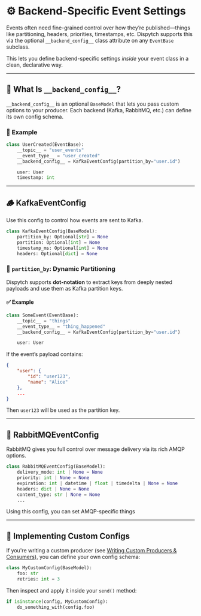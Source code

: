 # ⚙️ Backend-Specific Event Settings

Events often need fine-grained control over how they’re published—things like partitioning, headers, priorities,
timestamps, etc. Dispytch supports this via the optional `__backend_config__` class attribute on any `EventBase`
subclass.

This lets you define backend-specific settings *inside* your event class in a clean, declarative way.

---

## 🧩 What Is `__backend_config__`?

`__backend_config__` is an optional `BaseModel` that lets you pass custom options to your producer. Each backend (Kafka,
RabbitMQ, etc.) can define its own config schema.

### 🔎 Example

```python
class UserCreated(EventBase):
    __topic__ = "user_events"
    __event_type__ = "user_created"
    __backend_config__ = KafkaEventConfig(partition_by="user.id")

    user: User
    timestamp: int
```

---

## 🪵 KafkaEventConfig

Use this config to control how events are sent to Kafka.

```python
class KafkaEventConfig(BaseModel):
    partition_by: Optional[str] = None
    partition: Optional[int] = None
    timestamp_ms: Optional[int] = None
    headers: Optional[dict] = None
```

### 🧠 `partition_by`: Dynamic Partitioning

Dispytch supports **dot-notation** to extract keys from deeply nested payloads and use them as Kafka partition keys.

#### ✅ Example

```python
class SomeEvent(EventBase):
    __topic__ = "things"
    __event_type__ = "thing_happened"
    __backend_config__ = KafkaEventConfig(partition_by="user.id")

    user: User
```

If the event’s payload contains:

```json
{
    "user": {
        "id": "user123",
        "name": "Alice"
    },
    ...
}
```

Then `user123` will be used as the partition key.

---

## 🐇 RabbitMQEventConfig

RabbitMQ gives you full control over message delivery via its rich AMQP options.

```python
class RabbitMQEventConfig(BaseModel):
    delivery_mode: int | None = None
    priority: int | None = None
    expiration: int | datetime | float | timedelta | None = None
    headers: dict | None = None
    content_type: str | None = None
    ...
```

Using this config, you can set AMQP-specific things

---

## 🔨 Implementing Custom Configs

If you're writing a custom producer (see [Writing Custom Producers & Consumers](../own_consumers_and_producers/)), you can define
your own config schema:

```python
class MyCustomConfig(BaseModel):
    foo: str
    retries: int = 3
```

Then inspect and apply it inside your `send()` method:

```python
if isinstance(config, MyCustomConfig):
    do_something_with(config.foo)
```
